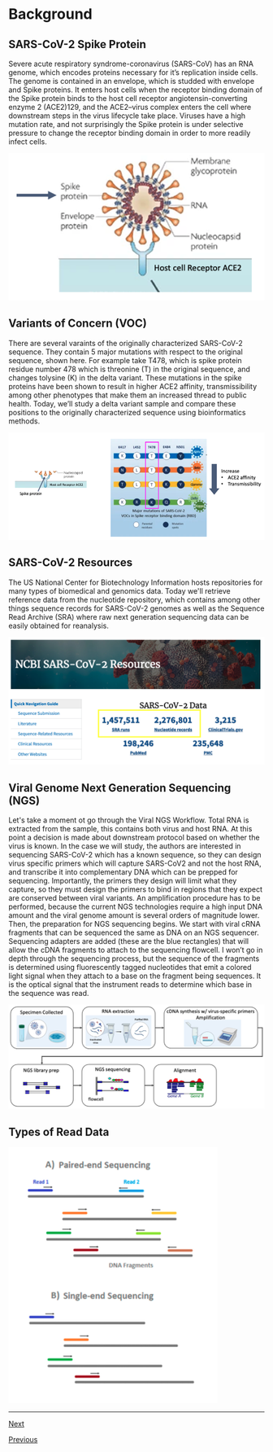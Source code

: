 # Background

## SARS-CoV-2 Spike Protein

Severe acute respiratory syndrome-coronavirus (SARS-CoV) has an RNA genome, which encodes proteins necessary for it’s replication inside cells. The genome is contained in an envelope, which is studded with envelope and Spike proteins. It enters host cells when the receptor binding domain of the Spike protein binds to the host cell receptor angiotensin-converting enzyme 2 (ACE2)129, and the ACE2–virus complex enters the cell where downstream steps in the virus lifecycle take place. Viruses have a high mutation rate, and not surprisingly the Spike protein is under selective pressure to change the receptor binding domain in order to more readily infect cells.

![](../images/spike.png)

## Variants of Concern (VOC)

There are several varaints of the originally characterized SARS-CoV-2 sequence. They contain 5 major mutations with respect to the original sequence, shown here. For example take T478, which is spike protein residue number 478 which is threonine (T) in the original sequence, and changes tolysine (K) in the delta variant. These mutations in the spike proteins have been shown to result in higher ACE2 affinity, transmissibility among other phenotypes that make them an increased thread to public health. Today, we’ll study a delta variant sample and compare these positions to the originally characterized sequence using bioinformatics methods.

![](../images/voc.png)

## SARS-CoV-2 Resources

The US National Center for Biotechnology Information hosts repositories for many types of biomedical and genomics data. Today we'll retrieve reference data from the nucleotide repository, which contains among other things sequence records for SARS-CoV-2 genomes as well as the Sequence Read Archive (SRA) where raw next generation sequencing data can be easily obtained for reanalysis.

![](../images/sars_resources.png)

## Viral Genome Next Generation Sequencing (NGS)

Let's take a moment ot go through the Viral NGS Workflow. Total RNA is extracted from the sample, this contains both virus and host RNA. At this point a decision is made about downstream protocol based on whether the virus is known. In the case we will study, the authors are interested in sequencing SARS-CoV-2 which has a known sequence, so they can design virus specific primers which will capture SARS-CoV2 and not the host RNA, and transcribe it into complementary DNA which can be prepped for sequencing. Importantly, the primers they design will limit what they capture, so they must design the primers to bind in regions that they expect are conserved between viral variants. An amplification procedure has to be performed, because the current NGS technologies require a high input DNA amount and the viral genome amount is several orders of magnitude lower. Then, the preparation for NGS sequencing begins. We start with viral cRNA fragments that can be sequenced the same as DNA on an NGS sequencer. Sequencing adapters are added (these are the blue rectangles) that will allow the cDNA fragments to attach to the sequencing flowcell. I won’t go in depth through the sequencing process, but the sequence of the fragments is determined using fluorescently tagged nucleotides that emit a colored light signal when they attach to a base on the fragment being sequences. It is the optical signal that the instrument reads to determine which base in the sequence was read. 

![](../images/viral_ngs.png)

## Types of Read Data


![](../images/single_paired.png)

_______________________________________________________________________________________________________________________________________________

[Next](lesson2.md)

[Previous](../README.md)
